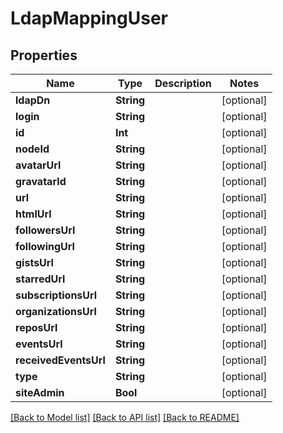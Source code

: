 # LdapMappingUser

## Properties
Name | Type | Description | Notes
------------ | ------------- | ------------- | -------------
**ldapDn** | **String** |  | [optional] 
**login** | **String** |  | [optional] 
**id** | **Int** |  | [optional] 
**nodeId** | **String** |  | [optional] 
**avatarUrl** | **String** |  | [optional] 
**gravatarId** | **String** |  | [optional] 
**url** | **String** |  | [optional] 
**htmlUrl** | **String** |  | [optional] 
**followersUrl** | **String** |  | [optional] 
**followingUrl** | **String** |  | [optional] 
**gistsUrl** | **String** |  | [optional] 
**starredUrl** | **String** |  | [optional] 
**subscriptionsUrl** | **String** |  | [optional] 
**organizationsUrl** | **String** |  | [optional] 
**reposUrl** | **String** |  | [optional] 
**eventsUrl** | **String** |  | [optional] 
**receivedEventsUrl** | **String** |  | [optional] 
**type** | **String** |  | [optional] 
**siteAdmin** | **Bool** |  | [optional] 

[[Back to Model list]](../README.md#documentation-for-models) [[Back to API list]](../README.md#documentation-for-api-endpoints) [[Back to README]](../README.md)


